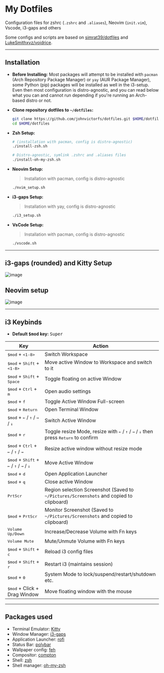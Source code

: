 # My Dotfiles

Configuration files for zshrc (`.zshrc` and `.aliases`), Neovim (`init.vim`), Vscode, i3-gaps and others

Some configs and scripts are based on [simrat39/dotfiles](https://github.com/simrat39/dotfiles) and [LukeSmithxyz/voidrice](https://github.com/LukeSmithxyz/voidrice).

---

## Installation

- **Before Installing:** Most packages will attempt to be installed with `pacman` (Arch Repository Package Manager) or `yay` (AUR Package Manager), some Python (pip) packages will be installed as well in the i3-setup. Even then most configuration is distro-agnostic, and you can read below what you can and cannot run depending if you're running an Arch-based distro or not.


- **Clone repository dotfiles to `~/dotfiles`:**
  ```bash
  git clone https://github.com/johnvictorfs/dotfiles.git $HOME/dotfiles
  cd $HOME/dotfiles
  ```

- **Zsh Setup:**
  ```bash
  # (installation with pacman, config is distro-agnostic)
  ./install-zsh.sh

  # Distro-agnostic, symlink .zshrc and .aliases files
  ./install-oh-my-zsh.sh
  ```

- **Neovim Setup:**
  > Installation with pacman, config is distro-agnostic

  ```bash
  ./nvim_setup.sh
  ```

- **i3-gaps Setup:**
  > Installation with yay, config is distro-agnostic

  ```bash
  ./i3_setup.sh
  ```

- **VsCode Setup:**
  > Installation with pacman, config is distro-agnostic

  ```bash
  ./vscode.sh
  ```

---

## i3-gaps (rounded) and Kitty Setup

![image](https://user-images.githubusercontent.com/37747572/75616616-f464e700-5b31-11ea-90ea-5a0bc8199b72.png)

## Neovim setup

![image](https://user-images.githubusercontent.com/37747572/75616637-473e9e80-5b32-11ea-989b-75176f07ffeb.png)

---

## i3 Keybinds

- **Default <kbd>$mod</kbd> key:** <kbd>Super</kbd>

| Key | Action |
|-----|--------|
| <kbd>$mod</kbd> + <kbd><1-8></kbd> | Switch Workspace |
| <kbd>$mod</kbd> + <kbd>Shift</kbd> + <kbd><1-8></kbd> | Move active Window to Workspace and switch to it |
| <kbd>$mod</kbd> + <kbd>Shift</kbd> + <kbd>Space</kbd> | Toggle floating on active Window |
| <kbd>$mod</kbd> + <kbd>Ctrl</kbd> + <kbd>m</kbd> | Open audio settings |
| <kbd>$mod</kbd> + <kbd>f</kbd> | Toggle Active Window Full-screen |
| <kbd>$mod</kbd> + <kbd>Return</kbd> | Open Terminal Window |
| <kbd>$mod</kbd> + <kbd>&larr;</kbd> / <kbd>&uarr;</kbd> / <kbd>&rarr;</kbd> / <kbd>&darr;</kbd> | Switch Active Window |
| <kbd>$mod</kbd> + <kbd>r</kbd> | Toggle resize Mode, resize with <kbd>&larr;</kbd> / <kbd>&uarr;</kbd> / <kbd>&rarr;</kbd> / <kbd>&darr;</kbd> then press <kbd>Return</kbd> to confirm |
| <kbd>$mod</kbd> + <kbd>Ctrl</kbd> + <kbd>&larr;</kbd> / <kbd>&uarr;</kbd> / <kbd>&rarr;</kbd> | Resize active window without resize mode |
| <kbd>$mod</kbd> + <kbd>Shift</kbd> + <kbd>&larr;</kbd> / <kbd>&uarr;</kbd> / <kbd>&rarr;</kbd> / <kbd>&darr;</kbd> | Move Active Window |
| <kbd>$mod</kbd> + <kbd>d</kbd> | Open Application Launcher |
| <kbd>$mod</kbd> + <kbd>q</kbd> | Close active Window |
| <kbd>PrtScr</kbd> | Region selection Screenshot (Saved to `~/Pictures/Screenshots` and copied to clipboard) |
| <kbd>$mod</kbd> + <kbd>PrtScr</kbd> | Monitor Screenshot (Saved to `~/Pictures/Screenshots` and copied to clipboard) |
| <kbd>Volume Up/Down</kbd> | Increase/Decrease Volume with Fn keys |
| <kbd>Volume Mute</kbd> | Mute/Unmute Volume with Fn keys |
| <kbd>$mod</kbd> + <kbd>Shift</kbd> + <kbd>c</kbd> | Reload i3 config files |
| <kbd>$mod</kbd> + <kbd>Shift</kbd> + <kbd>r</kbd> | Restart i3 (maintains session) |
| <kbd>$mod</kbd> + <kbd>0</kbd> | System Mode to lock/suspend/restart/shutdown etc. |
| <kbd>$mod</kbd> + Click + Drag Window | Move floating window with the mouse |

---

## Packages used

- Terminal Emulator: [Kitty](https://github.com/kovidgoyal/kitty)
- Window Manager: [i3-gaps](https://github.com/Airblader/i3)
- Application Launcher: [rofi](https://github.com/davatorium/rofi)
- Status Bar: [polybar](https://github.com/polybar/polybar)
- Wallpaper config: [feh](https://github.com/derf/feh)
- Compositor: [compton](https://github.com/tryone144/compton)
- Shell: [zsh](https://www.zsh.org/)
- Shell manager: [oh-my-zsh](https://github.com/ohmyzsh/ohmyzsh)
